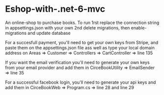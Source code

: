 # Eshop-with-.net-6-mvc

An online-shop to purchase books.
To run 
1rst replace the connection string in appsettings.json with your own 
2nd delete migrations, then enable-migrations and update database

For a succesfull payment, you'll need to get your own keys from Stripe, 
and paste them on the appsettings.json file ass well as type your local 
domain address on Areas => Customer => Controllers => CartController => line 135

If you want the email verification you'll need to generate your own 
keys from your email provider and add them in 
CirceBookUtility => EmailSender => line 35

For a successful facebook login, you'll need to generate your api keys and 
add them in CirceBookWeb => Program.cs => line 28 and line 29
